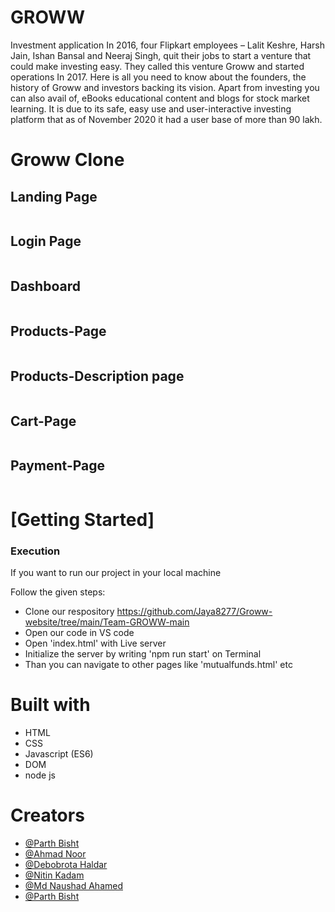# GROWW
 Investment application
 In 2016, four Flipkart employees – Lalit Keshre, Harsh Jain, Ishan Bansal and Neeraj Singh, quit their jobs to start a venture that could make investing easy. They called this venture Groww and started operations In 2017. Here is all you need to know about the founders, the history of Groww and investors backing its vision. Apart from investing you can also avail of, eBooks educational content and blogs for stock market learning. It is due to its safe, easy use and user-interactive investing platform that as of November 2020 it had a user base of more than 90 lakh.

<h1>Groww Clone</h1>
 <h2>Landing Page</h2>
    <img src="https://miro.medium.com/max/875/1*fW_e2XgBmx7TdyMNHprP9A.png" alt="">
  <h2>Login Page</h2>
    <img src="https://miro.medium.com/max/875/1*0aa5tk7IM-GwxGyN4otXpg.png" alt="">
       <h2>Dashboard</h2>
    <img src="https://miro.medium.com/max/875/1*rTX0pB2jaRqkHXOTR7x3Bw.png" alt="">
        <h2>Products-Page</h2>
    <img src="https://miro.medium.com/max/875/1*jUdKWQ4rrSH6JVB-Qzd6GQ.png" alt="">
      <h2>Products-Description page</h2>
    <img src="https://miro.medium.com/max/875/1*h1_hMuGSCteJZdHYfO4lfw.png" alt="">
       <h2>Cart-Page</h2>
    <img src="https://cdn-images-1.medium.com/max/1000/1*b6ayB5iChrMZNq8VP4-z2g.png" alt="">
        <h2>Payment-Page</h2>
    <img src="https://cdn-images-1.medium.com/max/1000/1*AxCD4pcUSVUOHXnW4CHhHw.png" alt="">
    <h1>[Getting Started]</h1>
    <h3>Execution</h3>
    <p>If you want to run our project in your local machine</p>
    <p>Follow the given steps:</p>
    <ul>
        <li>Clone our respository <a href="https://github.com/Jaya8277/Groww-website/tree/main/Team-GROWW-main">https://github.com/Jaya8277/Groww-website/tree/main/Team-GROWW-main</a></li>
        <li>Open our code in VS code</li>
        <li>Open 'index.html' with Live server</li>
        <li>Initialize the server by writing 'npm run start' on Terminal</li>
        <li>Than you can navigate to other pages like 'mutualfunds.html' etc</li>
    </ul>
        <h1>Built with</h1>
    <ul>
        <li>HTML</li>
        <li>CSS</li>
        <li>Javascript (ES6)</li>
        <li>DOM</li>
        <li>node js</li>
    </ul>
        <h1>Creators</h1>
    <ul>
        <li><a href="https://github.com/Parth-Bisht">@Parth Bisht</a></li>
        <li> <a href="https://github.com/Ahmad-ft-215">@Ahmad Noor</a> </li>
        <li><a href="https://github.com/iamdebobrota">@Debobrota Haldar</a></li>
        <li><a href="https://github.com/nitinkadam70">@Nitin Kadam</a></li>
        <li><a href="https://github.com/naushadcom">@Md Naushad Ahamed</a></li>
        <li><a href="https://github.com/Parth-Bisht">@Parth Bisht</a></li>
    </ul>  
